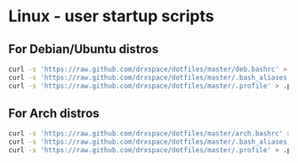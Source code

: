 Linux - user startup scripts
============================

For Debian/Ubuntu distros
-------------------------
```bash
curl -s 'https://raw.github.com/drxspace/dotfiles/master/deb.bashrc' > .bashrc
curl -s 'https://raw.github.com/drxspace/dotfiles/master/.bash_aliases' > .bash_aliases
curl -s 'https://raw.github.com/drxspace/dotfiles/master/.profile' > .profile
```

For Arch distros
----------------
```bash
curl -s 'https://raw.github.com/drxspace/dotfiles/master/arch.bashrc' > .bashrc
curl -s 'https://raw.github.com/drxspace/dotfiles/master/.bash_aliases' > .bash_aliases
curl -s 'https://raw.github.com/drxspace/dotfiles/master/.profile' > .profile
```

